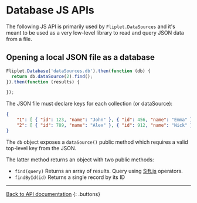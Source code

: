 # Database JS APIs

The following JS API is primarily used by `Fliplet.DataSources` and it's meant to be used as a very low-level library to read and query JSON data from a file.

## Opening a local JSON file as a database

```js
Fliplet.Database('dataSources.db').then(function (db) {
  return db.dataSource(2).find();
}).then(function (results) {

});
```

The JSON file must declare keys for each collection (or dataSource):

```json
{
    "1": [ { "id": 123, "name": "John" }, { "id": 456, "name": "Emma" } ],
    "2": [ { "id": 789, "name": "Alex" }, { "id": 912, "name": "Nick" } ]
}
```

The `db` object exposes a `dataSource()` public method which requires a valid top-level key from the JSON.

The latter method returns an object with two public methods:

- `find(query)` Returns an array of results. Query using [Sift.js](https://github.com/crcn/sift.js/tree/master) operators.
- `findById(id)` Returns a single record by its ID

---

[Back to API documentation](../API-Documentation.md)
{: .buttons}